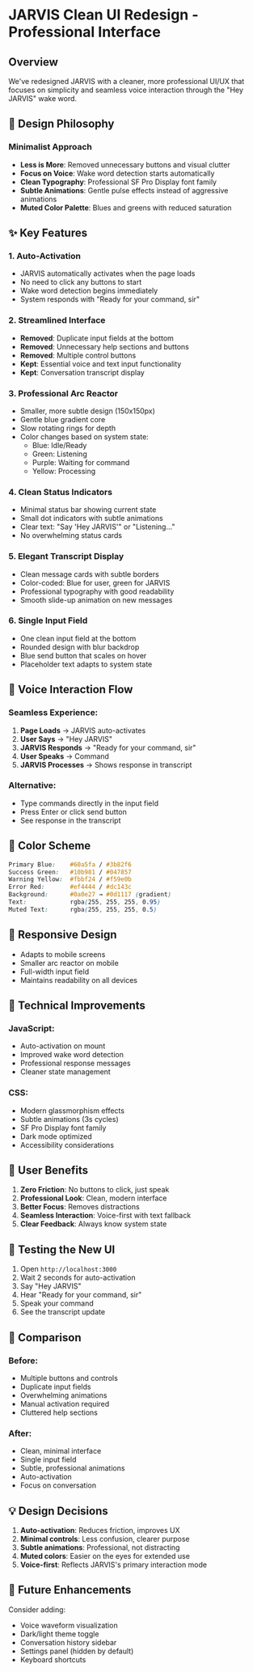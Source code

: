 # JARVIS Clean UI Redesign - Professional Interface

## Overview
We've redesigned JARVIS with a cleaner, more professional UI/UX that focuses on simplicity and seamless voice interaction through the "Hey JARVIS" wake word.

## 🎨 Design Philosophy

### Minimalist Approach
- **Less is More**: Removed unnecessary buttons and visual clutter
- **Focus on Voice**: Wake word detection starts automatically
- **Clean Typography**: Professional SF Pro Display font family
- **Subtle Animations**: Gentle pulse effects instead of aggressive animations
- **Muted Color Palette**: Blues and greens with reduced saturation

## ✨ Key Features

### 1. **Auto-Activation**
- JARVIS automatically activates when the page loads
- No need to click any buttons to start
- Wake word detection begins immediately
- System responds with "Ready for your command, sir"

### 2. **Streamlined Interface**
- **Removed**: Duplicate input fields at the bottom
- **Removed**: Unnecessary help sections and buttons
- **Removed**: Multiple control buttons
- **Kept**: Essential voice and text input functionality
- **Kept**: Conversation transcript display

### 3. **Professional Arc Reactor**
- Smaller, more subtle design (150x150px)
- Gentle blue gradient core
- Slow rotating rings for depth
- Color changes based on system state:
  - Blue: Idle/Ready
  - Green: Listening
  - Purple: Waiting for command
  - Yellow: Processing

### 4. **Clean Status Indicators**
- Minimal status bar showing current state
- Small dot indicators with subtle animations
- Clear text: "Say 'Hey JARVIS'" or "Listening..."
- No overwhelming status cards

### 5. **Elegant Transcript Display**
- Clean message cards with subtle borders
- Color-coded: Blue for user, green for JARVIS
- Professional typography with good readability
- Smooth slide-up animation on new messages

### 6. **Single Input Field**
- One clean input field at the bottom
- Rounded design with blur backdrop
- Blue send button that scales on hover
- Placeholder text adapts to system state

## 🎤 Voice Interaction Flow

### Seamless Experience:
1. **Page Loads** → JARVIS auto-activates
2. **User Says** → "Hey JARVIS"
3. **JARVIS Responds** → "Ready for your command, sir"
4. **User Speaks** → Command
5. **JARVIS Processes** → Shows response in transcript

### Alternative:
- Type commands directly in the input field
- Press Enter or click send button
- See response in the transcript

## 🎨 Color Scheme

```css
Primary Blue:    #60a5fa / #3b82f6
Success Green:   #10b981 / #047857
Warning Yellow:  #fbbf24 / #f59e0b
Error Red:       #ef4444 / #dc143c
Background:      #0a0e27 → #0d1117 (gradient)
Text:            rgba(255, 255, 255, 0.95)
Muted Text:      rgba(255, 255, 255, 0.5)
```

## 📱 Responsive Design

- Adapts to mobile screens
- Smaller arc reactor on mobile
- Full-width input field
- Maintains readability on all devices

## 🚀 Technical Improvements

### JavaScript:
- Auto-activation on mount
- Improved wake word detection
- Professional response messages
- Cleaner state management

### CSS:
- Modern glassmorphism effects
- Subtle animations (3s cycles)
- SF Pro Display font family
- Dark mode optimized
- Accessibility considerations

## 🎯 User Benefits

1. **Zero Friction**: No buttons to click, just speak
2. **Professional Look**: Clean, modern interface
3. **Better Focus**: Removes distractions
4. **Seamless Interaction**: Voice-first with text fallback
5. **Clear Feedback**: Always know system state

## 📝 Testing the New UI

1. Open `http://localhost:3000`
2. Wait 2 seconds for auto-activation
3. Say "Hey JARVIS"
4. Hear "Ready for your command, sir"
5. Speak your command
6. See the transcript update

## 🔄 Comparison

### Before:
- Multiple buttons and controls
- Duplicate input fields
- Overwhelming animations
- Manual activation required
- Cluttered help sections

### After:
- Clean, minimal interface
- Single input field
- Subtle, professional animations
- Auto-activation
- Focus on conversation

## 💡 Design Decisions

1. **Auto-activation**: Reduces friction, improves UX
2. **Minimal controls**: Less confusion, clearer purpose
3. **Subtle animations**: Professional, not distracting
4. **Muted colors**: Easier on the eyes for extended use
5. **Voice-first**: Reflects JARVIS's primary interaction mode

## 🎨 Future Enhancements

Consider adding:
- Voice waveform visualization
- Dark/light theme toggle
- Conversation history sidebar
- Settings panel (hidden by default)
- Keyboard shortcuts
